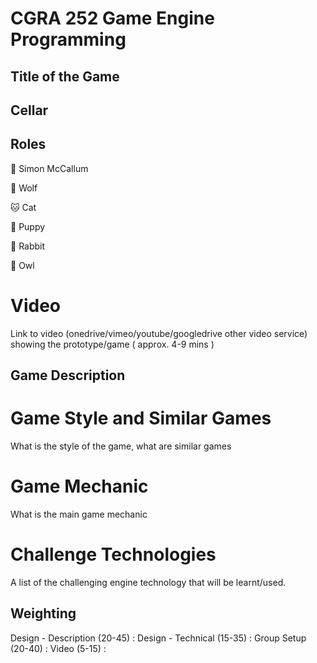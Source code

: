 # CGRA 252 Game Engine Programming

## Title of the Game

## Cellar

## Roles
🐻 Simon McCallum

🐺 Wolf

🐱 Cat

🐶 Puppy

🐰 Rabbit

🦉 Owl

# Video
Link to video (onedrive/vimeo/youtube/googledrive other video service) showing the prototype/game ( approx. 4-9 mins )

## Game Description

# Game Style and Similar Games
What is the style of the game, what are similar games

# Game Mechanic
What is the main game mechanic

# Challenge Technologies
A list of the challenging engine technology that will be learnt/used.

## Weighting 
Design - Description (20-45)  : 
Design - Technical (15-35)    :
Group Setup (20-40)           : 
Video (5-15)                  : 





